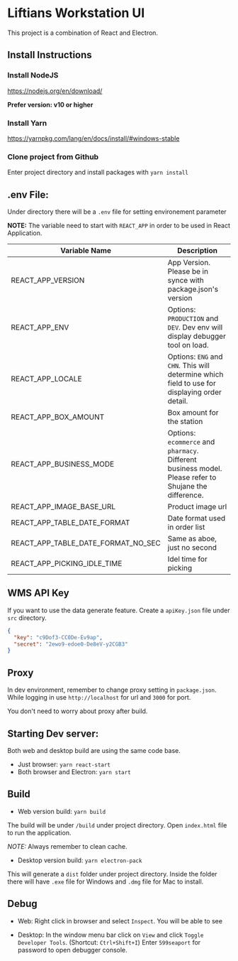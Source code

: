 # Liftians Workstation UI

This project is a combination of React and Electron.

## Install Instructions
### Install NodeJS
https://nodejs.org/en/download/

**Prefer version: v10 or higher**

### Install Yarn
https://yarnpkg.com/lang/en/docs/install/#windows-stable

### Clone project from Github
Enter project directory and install packages with `yarn install`

## .env File:
Under directory there will be a `.env` file for setting environement parameter

**NOTE:** The variable need to start with `REACT_APP` in order to be used in React Application.

| Variable Name  | Description  |
|---|---|
| REACT_APP_VERSION   | App Version. Please be in synce with package.json's version   |
| REACT_APP_ENV  | Options: `PRODUCTION` and `DEV`. Dev env will display debugger tool on load. |
| REACT_APP_LOCALE  | Options: `ENG` and `CHN`. This will determine which field to use for displaying order detail.  |
| REACT_APP_BOX_AMOUNT  | Box amount for the station |
| REACT_APP_BUSINESS_MODE  | Options: `ecommerce` and `pharmacy`. Different business model. Please refer to Shujane the difference.  |
| REACT_APP_IMAGE_BASE_URL  | Product image url |
| REACT_APP_TABLE_DATE_FORMAT  | Date format used in order list  |
| REACT_APP_TABLE_DATE_FORMAT_NO_SEC  | Same as aboe, just no second |
| REACT_APP_PICKING_IDLE_TIME  | Idel time for picking |

## WMS API Key
If you want to use the data generate feature. Create a `apiKey.json` file under `src` directory.

```json
{
  "key": "c9Dof3-CC0De-Ev9ap",
  "secret": "2ewo9-edoe0-De8eV-y2CGB3"
}
```

## Proxy
In dev environment, remember to change proxy setting in `package.json`. While logging in use `http://localhost` for url and `3000` for port.

You don't need to worry about proxy after build.


## Starting Dev server:
Both web and desktop build are using the same code base. 

- Just browser: `yarn react-start`
- Both browser and Electron: `yarn start`

## Build
- Web version build:
`yarn build`

The build will be under `/build` under project directory.
Open `index.html` file to run the application. 

*NOTE:* Always remember to clean cache. 

- Desktop version build:
`yarn electron-pack`

This will generate a `dist` folder under project directory. Inside the folder there will have `.exe` file for Windows and `.dmg` file for Mac to install.

## Debug
- Web:
Right click in browser and select `Inspect`. You will be able to see 

- Desktop:
In the window menu bar click on `View` and click `Toggle Developer Tools`. (Shortcut: `Ctrl+Shift+I`)
Enter `599seaport` for password to open debugger console.
